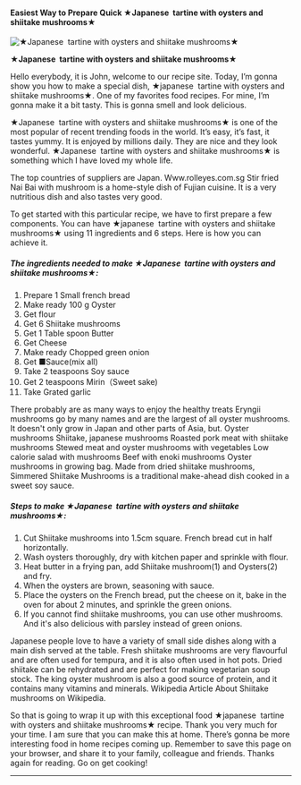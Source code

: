             

#### Easiest Way to Prepare Quick ★Japanese  tartine with oysters and shiitake mushrooms★

![★Japanese  tartine with oysters and shiitake mushrooms★](https://img-global.cpcdn.com/recipes/8568df8218503e4c/751x532cq70/%e2%98%85japanese-tartine-with-oysters-and-shiitake-mushrooms%e2%98%85-recipe-main-photo.jpg)

**★Japanese  tartine with oysters and shiitake mushrooms★**

Hello everybody, it is John, welcome to our recipe site. Today, I’m gonna show you how to make a special dish, ★japanese  tartine with oysters and shiitake mushrooms★. One of my favorites food recipes. For mine, I’m gonna make it a bit tasty. This is gonna smell and look delicious.

★Japanese  tartine with oysters and shiitake mushrooms★ is one of the most popular of recent trending foods in the world. It’s easy, it’s fast, it tastes yummy. It is enjoyed by millions daily. They are nice and they look wonderful. ★Japanese  tartine with oysters and shiitake mushrooms★ is something which I have loved my whole life.

The top countries of suppliers are Japan. Www.rolleyes.com.sg Stir fried Nai Bai with mushroom is a home-style dish of Fujian cuisine. It is a very nutritious dish and also tastes very good.

To get started with this particular recipe, we have to first prepare a few components. You can have ★japanese  tartine with oysters and shiitake mushrooms★ using 11 ingredients and 6 steps. Here is how you can achieve it.

##### The ingredients needed to make ★Japanese  tartine with oysters and shiitake mushrooms★:

1.  Prepare 1 Small french bread
2.  Make ready 100 g Oyster
3.  Get flour
4.  Get 6 Shiitake mushrooms
5.  Get 1 Table spoon Butter
6.  Get Cheese
7.  Make ready Chopped green onion
8.  Get ■Sauce(mix all)
9.  Take 2 teaspoons Soy sauce
10.  Get 2 teaspoons Mirin（Sweet sake)
11.  Take Grated garlic

There probably are as many ways to enjoy the healthy treats Eryngii mushrooms go by many names and are the largest of all oyster mushrooms. It doesn't only grow in Japan and other parts of Asia, but. Oyster mushrooms Shiitake, japanese mushrooms Roasted pork meat with shiitake mushrooms Stewed meat and oyster mushrooms with vegetables Low calorie salad with mushrooms Beef with enoki mushrooms Oyster mushrooms in growing bag. Made from dried shiitake mushrooms, Simmered Shiitake Mushrooms is a traditional make-ahead dish cooked in a sweet soy sauce.

##### Steps to make ★Japanese  tartine with oysters and shiitake mushrooms★:

1.  Cut Shiitake mushrooms into 1.5cm square. French bread cut in half horizontally.
2.  Wash oysters thoroughly, dry with kitchen paper and sprinkle with flour.
3.  Heat butter in a frying pan, add Shiitake mushroom(1) and Oysters(2) and fry.
4.  When the oysters are brown, seasoning with sauce.
5.  Place the oysters on the French bread, put the cheese on it, bake in the oven for about 2 minutes, and sprinkle the green onions.
6.  If you cannot find shiitake mushrooms, you can use other mushrooms. And it's also delicious with parsley instead of green onions.

Japanese people love to have a variety of small side dishes along with a main dish served at the table. Fresh shiitake mushrooms are very flavourful and are often used for tempura, and it is also often used in hot pots. Dried shiitake can be rehydrated and are perfect for making vegetarian soup stock. The king oyster mushroom is also a good source of protein, and it contains many vitamins and minerals. Wikipedia Article About Shiitake mushrooms on Wikipedia.

So that is going to wrap it up with this exceptional food ★japanese  tartine with oysters and shiitake mushrooms★ recipe. Thank you very much for your time. I am sure that you can make this at home. There’s gonna be more interesting food in home recipes coming up. Remember to save this page on your browser, and share it to your family, colleague and friends. Thanks again for reading. Go on get cooking!

* * *